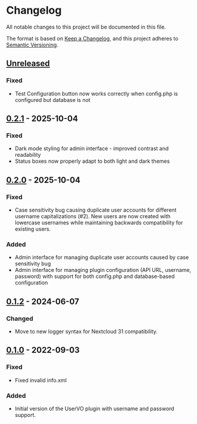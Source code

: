 # Changelog

All notable changes to this project will be documented in this file.

The format is based on [Keep a Changelog](https://keepachangelog.com/en/1.0.0/),
and this project adheres to [Semantic Versioning](https://semver.org/spec/v2.0.0.html).

## [Unreleased]

### Fixed
- Test Configuration button now works correctly when config.php is configured but database is not

## [0.2.1] - 2025-10-04

### Fixed
- Dark mode styling for admin interface - improved contrast and readability
- Status boxes now properly adapt to both light and dark themes

## [0.2.0] - 2025-10-04

### Fixed
- Case sensitivity bug causing duplicate user accounts for different username
  capitalizations (#2). New users are now created with lowercase usernames while
  maintaining backwards compatibility for existing users.

### Added
- Admin interface for managing duplicate user accounts caused by case sensitivity bug
- Admin interface for managing plugin configuration (API URL, username, password)
  with support for both config.php and database-based configuration

## [0.1.2] - 2024-06-07

### Changed
- Move to new logger syntax for Nextcloud 31 compatibility.

## [0.1.0] - 2022-09-03

### Fixed
- Fixed invalid info.xml

### Added
- Initial version of the UserVO plugin with username and password support.

[unreleased]: https://github.com/NikolausDemmel/user_vo/compare/v0.2.1...HEAD
[0.2.1]: https://github.com/NikolausDemmel/user_vo/compare/v0.2.0...v0.2.1
[0.2.0]: https://github.com/NikolausDemmel/user_vo/compare/v0.1.2...v0.2.0
[0.1.2]: https://github.com/NikolausDemmel/user_vo/compare/v0.1.0...v0.1.2
[0.1.0]: https://github.com/NikolausDemmel/user_vo/releases/tag/v0.1.0
